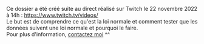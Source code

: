 Ce dossier a été créé suite au direct réalisé sur Twitch le 22 novembre 2022 à 14h : https://www.twitch.tv/videos/  
Le but est de comprendre ce qu'est la loi normale et comment tester que les données suivent une loi normale et pourquoi le faire.  
Pour plus d'information, [contactez moi](mailto:marie.vaugoyeau@gmail.com) ^^ 